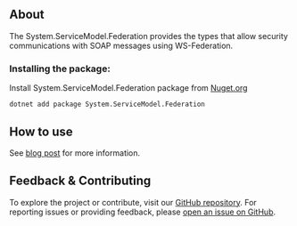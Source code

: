 ## About

The System.ServiceModel.Federation provides the types that allow security communications with SOAP messages using WS-Federation.

### Installing the package:

Install System.ServiceModel.Federation package from [Nuget.org](https://www.nuget.org/packages/System.ServiceModel.Federation)

`dotnet add package System.ServiceModel.Federation`

## How to use

See [blog post](https://devblogs.microsoft.com/dotnet/wsfederationhttpbinding-in-net-standard-wcf/) for more information.

## Feedback & Contributing

To explore the project or contribute, visit our [GitHub repository](https://github.com/dotnet/wcf/).
For reporting issues or providing feedback, please [open an issue on GitHub](https://github.com/dotnet/wcf).
